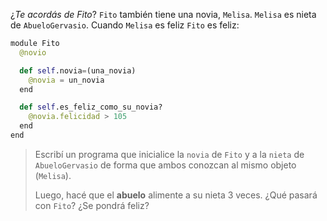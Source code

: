 ¿_Te acordás de Fito_? `Fito` también tiene una novia, `Melisa`. `Melisa` es nieta de `AbueloGervasio`. Cuando `Melisa` es feliz `Fito` es feliz:

```python
module Fito
  @novio

  def self.novia=(una_novia)
    @novia = un_novia
  end

  def self.es_feliz_como_su_novia?
    @novia.felicidad > 105
  end
end
```

> Escribí un programa que inicialice la `novia` de `Fito` y a la `nieta` de `AbueloGervasio` de forma que ambos conozcan al mismo objeto (`Melisa`).
>
> Luego, hacé que el **abuelo** alimente a su nieta 3 veces. ¿Qué pasará con `Fito`? ¿Se pondrá feliz?
